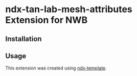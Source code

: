# ndx-tan-lab-mesh-attributes Extension for NWB

## Installation


## Usage



This extension was created using [ndx-template](https://github.com/nwb-extensions/ndx-template).
